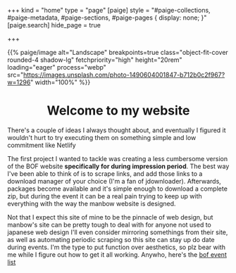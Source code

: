 +++
kind = "home"
type = "page"
[paige]
style = "#paige-collections, #paige-metadata, #paige-sections, #paige-pages { display: none; }"
[paige.search]
hide_page = true

+++

{{% paige/image alt="Landscape" breakpoints=true class="object-fit-cover rounded-4 shadow-lg" fetchpriority="high" height="20rem" loading="eager" process="webp" src="https://images.unsplash.com/photo-1490604001847-b712b0c2f967?w=1296" width="100%" %}}

<div align="center">

# **Welcome to my website**

</div>


There's a couple of ideas I always thought about, and eventually I figured it wouldn't hurt to try executing them on something simple and low commitment like Netlify

The first project I wanted to tackle was creating a less cumbersome version of the BOF website **specifically for during impression period**. The best way I've been able to think of is to scrape links, and add those links to a download manager of your choice (I'm a fan of jdownloader). Afterwards, packages become available and it's simple enough to download a complete zip, but during the event it can be a real pain trying to keep up with everything with the way the manbow website is designed.

Not that I expect this site of mine to be the pinnacle of web design, but manbow's site can be pretty tough to deal with for anyone not used to japanese web design
I'll even consider mirroring somethings from their site, as well as automating periodic scraping so this site can stay up do date during events. I'm the type to put function over aesthetics, so plz bear with me while I figure out how to get it all working.
Anywho, here's the [bof event list](/bof)

